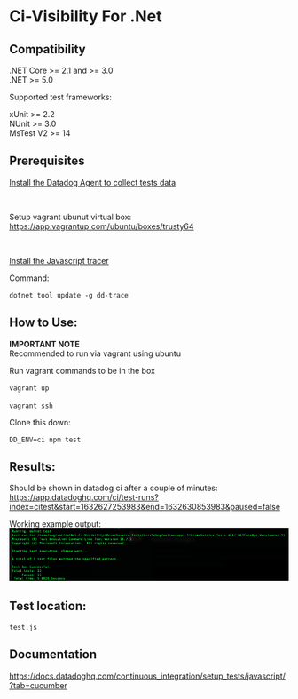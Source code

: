 # Ci-Visibility For .Net
 
## Compatibility 
.NET Core >= 2.1 and >= 3.0 <br/>
.NET >= 5.0 <br/>

Supported test frameworks:

xUnit >= 2.2 <br/>
NUnit >= 3.0 <br/>
MsTest V2 >= 14 <br/>


## Prerequisites
 [Install the Datadog Agent to collect tests data](https://docs.datadoghq.com/continuous_integration/setup_tests/agent/?tab=azurepipelines)

 <br/>
 
Setup vagrant ubunut virtual box: <br/>
https://app.vagrantup.com/ubuntu/boxes/trusty64

<br/> 

[Install the Javascript tracer](https://docs.datadoghq.com/tracing/setup_overview/setup/dotnet-core/?tab=windows) 

Command:
```
dotnet tool update -g dd-trace
```
## How to Use:
**IMPORTANT NOTE**
<br/>
Recommended to run via vagrant using ubuntu
<br/> 

Run vagrant commands to be in the box
```
vagrant up

vagrant ssh
```
Clone this down:
```
DD_ENV=ci npm test  
```

## Results:
Should be shown in datadog ci after a couple of minutes:
https://app.datadoghq.com/ci/test-runs?index=citest&start=1632627253983&end=1632630853983&paused=false

Working example output:
![image](/test.png)

## Test location:
```
test.js
```

## Documentation
https://docs.datadoghq.com/continuous_integration/setup_tests/javascript/?tab=cucumber
